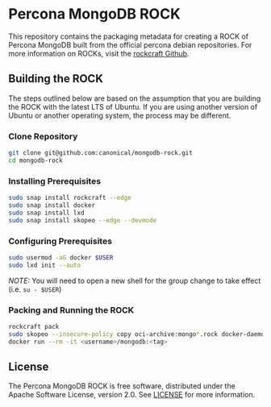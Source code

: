 # Percona MongoDB ROCK
This repository contains the packaging metadata for creating a ROCK of Percona MongoDB built from the official percona debian repositories.  For more information on ROCKs, visit the [rockcraft Github](https://github.com/canonical/rockcraft). 

## Building the ROCK
The steps outlined below are based on the assumption that you are building the ROCK with the latest LTS of Ubuntu.  If you are using another version of Ubuntu or another operating system, the process may be different.

### Clone Repository
```bash
git clone git@github.com:canonical/mongodb-rock.git
cd mongodb-rock
```
### Installing Prerequisites
```bash
sudo snap install rockcraft --edge
sudo snap install docker
sudo snap install lxd
sudo snap install skopeo --edge --devmode
```
### Configuring Prerequisites
```bash
sudo usermod -aG docker $USER 
sudo lxd init --auto
```
*_NOTE:_* You will need to open a new shell for the group change to take effect (i.e. `su - $USER`)
### Packing and Running the ROCK
```bash
rockcraft pack
sudo skopeo --insecure-policy copy oci-archive:mongo*.rock docker-daemon:<username>/mongodb:<tag>
docker run --rm -it <username>/mongodb:<tag>
```

## License
The Percona MongoDB ROCK is free software, distributed under the Apache
Software License, version 2.0. See
[LICENSE](https://github.com/canonical/mongodb-rock/blob/5.0/stable/LICENSE)
for more information.
